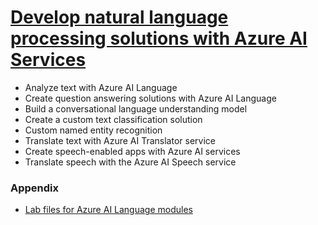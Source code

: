 # [Develop natural language processing solutions with Azure AI Services](https://learn.microsoft.com/en-us/training/paths/develop-language-solutions-azure-ai/)
* Analyze text with Azure AI Language
* Create question answering solutions with Azure AI Language
* Build a conversational language understanding model
* Create a custom text classification solution
* Custom named entity recognition
* Translate text with Azure AI Translator service
* Create speech-enabled apps with Azure AI services
* Translate speech with the Azure AI Speech service

### Appendix
* [Lab files for Azure AI Language modules](https://github.com/MicrosoftLearning/mslearn-ai-language)
